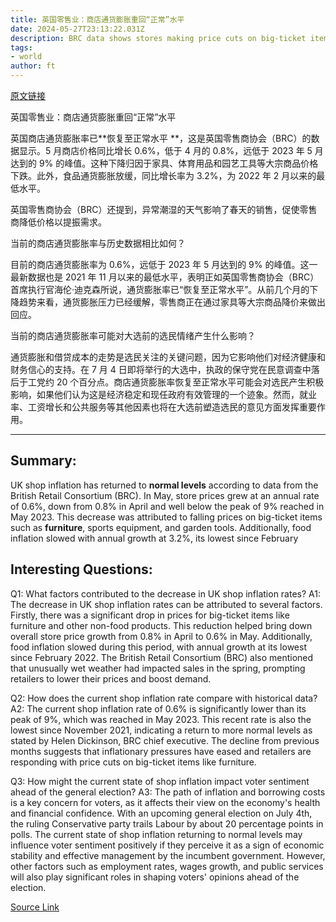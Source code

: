```yaml
---
title: 英国零售业：商店通货膨胀重回“正常”水平
date: 2024-05-27T23:13:22.031Z
description: BRC data shows stores making price cuts on big-ticket items including furniture
tags: 
- world
author: ft
---
```


[原文链接](https://ft.com/content/3497df0b-9427-437b-9375-63ca14926842)

英国零售业：商店通货膨胀重回“正常”水平

英国商店通货膨胀率已**恢复至正常水平 **，这是英国零售商协会（BRC）的数据显示。5 月商店价格同比增长 0.6%，低于 4 月的 0.8%，远低于 2023 年 5 月达到的 9% 的峰值。这种下降归因于家具、体育用品和园艺工具等大宗商品价格下跌。此外，食品通货膨胀放缓，同比增长率为 3.2%，为 2022 年 2 月以来的最低水平。

英国零售商协会（BRC）还提到，异常潮湿的天气影响了春天的销售，促使零售商降低价格以提振需求。

当前的商店通货膨胀率与历史数据相比如何？

目前的商店通货膨胀率为 0.6%，远低于 2023 年 5 月达到的 9% 的峰值。这一最新数据也是 2021 年 11 月以来的最低水平，表明正如英国零售商协会（BRC）首席执行官海伦·迪克森所说，通货膨胀率已“恢复至正常水平”。从前几个月的下降趋势来看，通货膨胀压力已经缓解，零售商正在通过家具等大宗商品降价来做出回应。

当前的商店通货膨胀率可能对大选前的选民情绪产生什么影响？

通货膨胀和借贷成本的走势是选民关注的关键问题，因为它影响他们对经济健康和财务信心的支持。在 7 月 4 日即将举行的大选中，执政的保守党在民意调查中落后于工党约 20 个百分点。商店通货膨胀率恢复至正常水平可能会对选民产生积极影响，如果他们认为这是经济稳定和现任政府有效管理的一个迹象。然而，就业率、工资增长和公共服务等其他因素也将在大选前塑造选民的意见方面发挥重要作用。

---

## Summary:
UK shop inflation has returned to **normal levels** according to data from the British Retail Consortium (BRC). In May, store prices grew at an annual rate of 0.6%, down from 0.8% in April and well below the peak of 9% reached in May 2023. This decrease was attributed to falling prices on big-ticket items such as **furniture**, sports equipment, and garden tools. Additionally, food inflation slowed with annual growth at 3.2%, its lowest since February 

## Interesting Questions:
Q1: What factors contributed to the decrease in UK shop inflation rates?
A1: The decrease in UK shop inflation rates can be attributed to several factors. Firstly, there was a significant drop in prices for big-ticket items like furniture and other non-food products. This reduction helped bring down overall store price growth from 0.8% in April to 0.6% in May. Additionally, food inflation slowed during this period, with annual growth at its lowest since February 2022. The British Retail Consortium (BRC) also mentioned that unusually wet weather had impacted sales in the spring, prompting retailers to lower their prices and boost demand.

Q2: How does the current shop inflation rate compare with historical data?
A2: The current shop inflation rate of 0.6% is significantly lower than its peak of 9%, which was reached in May 2023. This recent rate is also the lowest since November 2021, indicating a return to more normal levels as stated by Helen Dickinson, BRC chief executive. The decline from previous months suggests that inflationary pressures have eased and retailers are responding with price cuts on big-ticket items like furniture.

Q3: How might the current state of shop inflation impact voter sentiment ahead of the general election?
A3: The path of inflation and borrowing costs is a key concern for voters, as it affects their view on the economy's health and financial confidence. With an upcoming general election on July 4th, the ruling Conservative party trails Labour by about 20 percentage points in polls. The current state of shop inflation returning to normal levels may influence voter sentiment positively if they perceive it as a sign of economic stability and effective management by the incumbent government. However, other factors such as employment rates, wages growth, and public services will also play significant roles in shaping voters' opinions ahead of the election.

[Source Link](https://ft.com/content/3497df0b-9427-437b-9375-63ca14926842)

